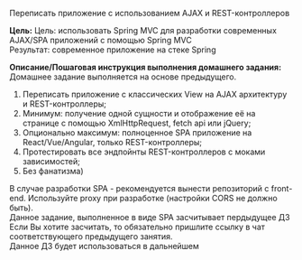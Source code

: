 Переписать приложение с использованием AJAX и REST-контроллеров

**Цель:**
Цель: использовать Spring MVC для разработки современных AJAX/SPA приложений c помощью Spring MVC\
Результат: современное приложение на стеке Spring


**Описание/Пошаговая инструкция выполнения домашнего задания:**\
Домашнее задание выполняется на основе предыдущего.

1. Переписать приложение с классических View на AJAX архитектуру и REST-контроллеры;
2. Минимум: получение одной сущности и отображение её на странице с помощью XmlHttpRequest, fetch api или jQuery;
3. Опционально максимум: полноценное SPA приложение на React/Vue/Angular, только REST-контроллеры;
4. Протестировать все эндпойнты REST-контроллеров с моками зависимостей;
5. Без фанатизма)

В случае разработки SPA - рекомендуется вынести репозиторий с front-end. Используйте proxy при разработке 
(настройки CORS не должно быть).\
Данное задание, выполненное в виде SPA засчитывает пердыдущее ДЗ\
Если Вы хотите засчитать, то обязательно пришлите ссылку в чат соответствующего предыдущего занятия.\
Данное ДЗ будет использоваться в дальнейшем